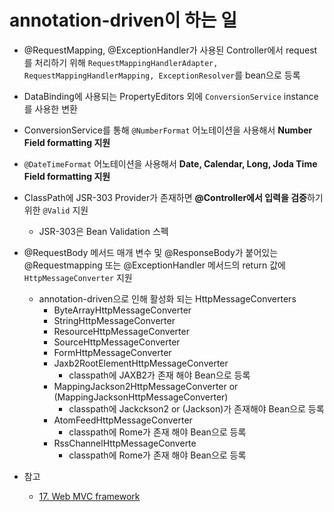 # annotation-driven이 하는 일

* @RequestMapping, @ExceptionHandler가 사용된 Controller에서 request를 처리하기 위해 `RequestMappingHandlerAdapter, RequestMappingHandlerMapping, ExceptionResolver`를 bean으로 등록

* DataBinding에 사용되는 PropertyEditors 외에 `ConversionService` instance를 사용한 변환
* ConversionService를 통해 `@NumberFormat` 어노테이션을 사용해서 **Number Field formatting 지원**
* ``@DateTimeFormat`` 어노테이션을 사용해서 **Date, Calendar, Long, Joda Time Field formatting 지원**
* ClassPath에 JSR-303 Provider가 존재하면 **@Controller에서 입력을 검증**하기 위한 ``@Valid`` 지원
    * JSR-303은 Bean Validation 스펙
* @RequestBody 메서드 매개 변수 및 @ResponseBody가 붙어있는 @Requestmapping 또는 @ExceptionHandler 메서드의 return 값에 ``HttpMessageConverter`` 지원
  * annotation-driven으로 인해 활성화 되는 HttpMessageConverters
    * ByteArrayHttpMessageConverter
    * StringHttpMessageConverter
    * ResourceHttpMessageConverter
    * SourceHttpMessageConverter
    * FormHttpMessageConverter
    * Jaxb2RootElementHttpMessageConverter
      * classpath에 JAXB2가 존재 해야 Bean으로 등록
    * MappingJackson2HttpMessageConverter or (MappingJacksonHttpMessageConverter)
      * classpath에 Jackckson2 or (Jackson)가 존재해야 Bean으로 등록
    * AtomFeedHttpMessageConverter
      * classpath에 Rome가 존재 해야 Bean으로 등록
    * RssChannelHttpMessageConverte
      * classpath에 Rome가 존재 해야 Bean으로 등록
* 참고
  * [17. Web MVC framework](https://docs.spring.io/spring/docs/3.2.x/spring-framework-reference/html/mvc.html)
